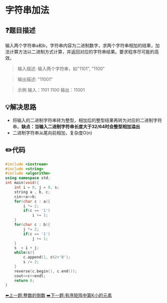 # 字符串加法

## :question:题目描述
输入两个字符串a和b，字符串内容为二进制数字，求两个字符串相加的结果，加法计算方法以二进制方式计算，并返回对应的字符串结果。要求程序尽可能的高效。

>输入描述:
输入两个字符串，如"1101", "1100"

>输出描述:
"11001"

>示例
输入：1101 1100
输出：11001

## :bulb:解决思路
- 将输入的二进制字符串转为整型，相加后的整型结果再转为对应的二进制字符串。**缺点：当输入二进制字符串长度大于32/64时会整型相加溢出**
- 二进制字符串从尾向前相加，复杂度O(n)

## :pencil2:代码
```c++
#include <iostream>
#include <string>
#include <algorithm>
using namespace std;
int main(void){
    int i = 0, j = 0, s;
    string a , b, c;
    cin>>a>>b;
    for(char c : a){
        i *= 2;
        if(c == '1')
            i += 1;
    }
    for(char c : b){
        j *= 2;
        if(c == '1')
            j += 1;
    }
    s  = i + j;
    while(s){
        c.append(1, s%2+'0');
        s /= 2;
    }
    reverse(c.begin(), c.end());
    cout<<c<<endl;
    return 0;
}
```
[:arrow_left:上一题:整数的倒数](ReverseNumber.md)
[:arrow_right:下一题:有序矩阵中第K小的元素](KthMinNumInMatrix.md)